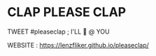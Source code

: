 # CLAP PLEASE CLAP
TWEET #pleaseclap ; I'LL 👏 @ YOU

WEBSITE : https://lenzfliker.github.io/pleaseclap/
